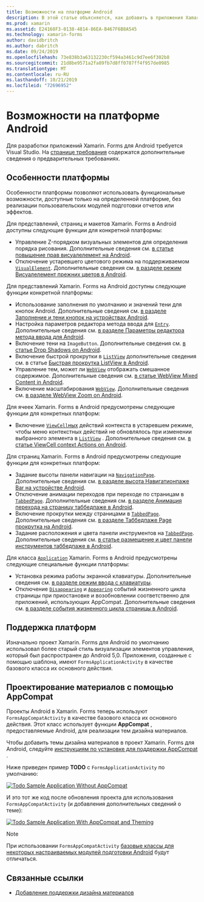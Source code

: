 ```yaml
---
title: Возможности на платформе Android
description: В этой статье объясняется, как добавить в приложения Xamarin. Forms специальные функции для Android.
ms.prod: xamarin
ms.assetid: E24168F3-0138-4814-86EA-B467F6B8A545
ms.technology: xamarin-forms
author: davidbritch
ms.author: dabritch
ms.date: 09/24/2019
ms.openlocfilehash: 73e838b3a63132230cf594a3461c9d7ee6f302b8
ms.sourcegitcommit: 21d8be9571a2fa89fb7d8ff0787ff4f957de0985
ms.translationtype: MT
ms.contentlocale: ru-RU
ms.lasthandoff: 10/21/2019
ms.locfileid: "72696952"
---
```

# <a name="android-platform-features"></a>Возможности на платформе Android

Для разработки приложений Xamarin. Forms для Android требуется Visual Studio. На [странице требования](~/get-started/requirements.md) содержатся дополнительные сведения о предварительных требованиях.

## <a name="platform-specifics"></a>Особенности платформы

Особенности платформы позволяют использовать функциональные возможности, доступные только на определенной платформе, без реализации пользовательских модулей подготовки отчетов или эффектов.

Для представлений, страниц и макетов Xamarin. Forms в Android доступны следующие функции для конкретной платформы:

- Управление Z-порядком визуальных элементов для определения порядка рисования. Дополнительные сведения см. [в статье повышение прав висуалелемент на Android](visualelement-elevation.md).
- Отключение устаревшего цветового режима на поддерживаемом [`VisualElement`](xref:Xamarin.Forms.VisualElement). Дополнительные сведения см. [в разделе режим Висуалелемент прежних цветов в Android](legacy-color-mode.md).

Для представлений Xamarin. Forms на Android доступны следующие функции конкретной платформы:

- Использование заполнения по умолчанию и значений тени для кнопок Android. Дополнительные сведения см. [в разделе Заполнение и тени кнопок на устройствах Android](button-padding-shadow.md).
- Настройка параметров редактора метода ввода для [`Entry`](xref:Xamarin.Forms.Entry). Дополнительные сведения см. [в разделе Параметры редактора метода ввода для Android](entry-ime-options.md).
- Включение тени на `ImageButton`. Дополнительные сведения см. [в статье Drop Shadows on Android](imagebutton-drop-shadow.md).
- Включение быстрой прокрутки в [`ListView`](xref:Xamarin.Forms.ListView) дополнительные сведения см. в статье [Быстрая прокрутка ListView в Android](listview-fast-scrolling.md).
- Управление тем, может ли [`WebView`](xref:Xamarin.Forms.WebView) отображать смешанное содержимое. Дополнительные сведения см. [в статье WebView Mixed Content in Android](webview-mixed-content.md).
- Включение масштабирования [`WebView`](xref:Xamarin.Forms.WebView). Дополнительные сведения см. [в разделе WebView Zoom on Android](webview-zoom-controls.md).

Для ячеек Xamarin. Forms в Android предусмотрены следующие функции для конкретных платформ:

- Включение [`ViewCell`ных](xref:Xamarin.Forms.ViewCell) действий контекста в устаревшем режиме, чтобы меню контекстных действий не обновлялось при изменении выбранного элемента в [`ListView`](xref:Xamarin.Forms.ListView) . Дополнительные сведения см. [в статье ViewCell context Actions on Android](viewcell-context-actions.md).

Для страниц Xamarin. Forms в Android предусмотрены следующие функции для конкретных платформ:

- Задание высоты панели навигации на [`NavigationPage`](xref:Xamarin.Forms.NavigationPage). Дополнительные сведения см. [в разделе высота Навигатионпаже Bar на устройстве Android](navigationpage-bar-height.md).
- Отключение анимации переходов при переходе по страницам в [`TabbedPage`](xref:Xamarin.Forms.TabbedPage). Дополнительные сведения см. [в разделе Анимация перехода на страницу таббедпаже в Android](tabbedpage-transition-animations.md).
- Включение прокрутки между страницами в [`TabbedPage`](xref:Xamarin.Forms.TabbedPage). Дополнительные сведения см. [в разделе Таббедпаже Page прокрутка на Android](tabbedpage-page-swiping.md).
- Задание расположения и цвета панели инструментов на [`TabbedPage`](xref:Xamarin.Forms.TabbedPage). Дополнительные сведения см. [в статье размещение и цвет панели инструментов таббедпаже в Android](tabbedpage-toolbar-placement-color.md).

Для класса [`Application`](xref:Xamarin.Forms.Application) Xamarin. Forms в Android предусмотрены следующие специальные функции платформы:

- Установка режима работы экранной клавиатуры. Дополнительные сведения см. [в разделе режим ввода с клавиатуры](soft-keyboard-input-mode.md).
- Отключение [`Disappearing`](xref:Xamarin.Forms.Page.Appearing) и [`Appearing`](xref:Xamarin.Forms.Page.Appearing) событий жизненного цикла страницы при приостановке и возобновлении соответственно для приложений, использующих AppCompat. Дополнительные сведения см. [в разделе события жизненного цикла страницы в Android](page-lifecycle-events.md).

## <a name="platform-support"></a>Поддержка платформ

Изначально проект Xamarin. Forms для Android по умолчанию использовал более старый стиль визуализации элементов управления, который был распространен до Android 5,0. Приложения, созданные с помощью шаблона, имеют `FormsApplicationActivity` в качестве базового класса их основного действия.

## <a name="material-design-via-appcompat"></a>Проектирование материалов с помощью AppCompat

Проекты Android в Xamarin. Forms теперь используют `FormsAppCompatActivity` в качестве базового класса их основного действия. Этот класс использует функции **AppCompat** , предоставляемые Android, для реализации тем дизайна материалов.

Чтобы добавить темы дизайна материалов в проект Xamarin. Forms для Android, следуйте [инструкциям по установке для поддержки AppCompat](appcompat-material-design.md) .

Ниже приведен пример **TODO** с `FormsApplicationActivity` по умолчанию:

[![](images/before-appcompat-sml.png "Todo Sample Application Without AppCompat")](images/before-appcompat.png#lightbox "Todo Sample Application Without AppCompat")

И это тот же код после обновления проекта для использования `FormsAppCompatActivity` (и добавления дополнительных сведений о теме):

[![](images/post-appcompat-sml.png "Todo Sample Application With AppCompat and Theming")](images/post-appcompat.png#lightbox "Todo Sample Application With AppCompat and Theming")

> [!NOTE]
> При использовании `FormsAppCompatActivity` [базовые классы для некоторых настраиваемых модулей подготовки Android](~/xamarin-forms/app-fundamentals/custom-renderer/renderers.md) будут отличаться.

## <a name="related-links"></a>Связанные ссылки

- [Добавление поддержки дизайна материалов](appcompat-material-design.md)
